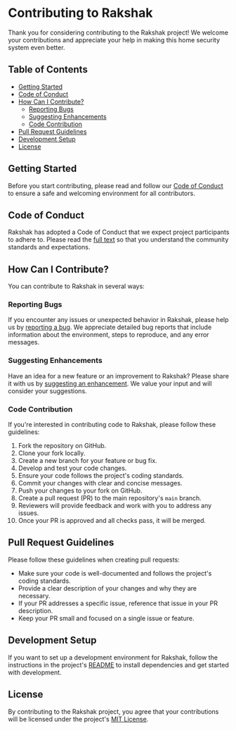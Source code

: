 # Contributing to Rakshak

Thank you for considering contributing to the Rakshak project! We welcome your contributions and appreciate your help in making this home security system even better.

## Table of Contents

- [Getting Started](#getting-started)
- [Code of Conduct](#code-of-conduct)
- [How Can I Contribute?](#how-can-i-contribute)
  - [Reporting Bugs](#reporting-bugs)
  - [Suggesting Enhancements](#suggesting-enhancements)
  - [Code Contribution](#code-contribution)
- [Pull Request Guidelines](#pull-request-guidelines)
- [Development Setup](#development-setup)
- [License](#license)

## Getting Started

Before you start contributing, please read and follow our [Code of Conduct](#code-of-conduct) to ensure a safe and welcoming environment for all contributors.

## Code of Conduct

Rakshak has adopted a Code of Conduct that we expect project participants to adhere to. Please read the [full text](CODE_OF_CONDUCT.md) so that you understand the community standards and expectations.

## How Can I Contribute?

You can contribute to Rakshak in several ways:

### Reporting Bugs

If you encounter any issues or unexpected behavior in Rakshak, please help us by [reporting a bug](https://github.com/anupammaurya6767/Rakshak/issues/new?assignees=&labels=bug&template=bug_report.md&title=). We appreciate detailed bug reports that include information about the environment, steps to reproduce, and any error messages.

### Suggesting Enhancements

Have an idea for a new feature or an improvement to Rakshak? Please share it with us by [suggesting an enhancement](https://github.com/anupammaurya6767/Rakshak/issues/new?assignees=&labels=enhancement&template=feature_request.md&title=). We value your input and will consider your suggestions.

### Code Contribution

If you're interested in contributing code to Rakshak, please follow these guidelines:

1. Fork the repository on GitHub.
2. Clone your fork locally.
3. Create a new branch for your feature or bug fix.
4. Develop and test your code changes.
5. Ensure your code follows the project's coding standards.
6. Commit your changes with clear and concise messages.
7. Push your changes to your fork on GitHub.
8. Create a pull request (PR) to the main repository's `main` branch.
9. Reviewers will provide feedback and work with you to address any issues.
10. Once your PR is approved and all checks pass, it will be merged.

## Pull Request Guidelines

Please follow these guidelines when creating pull requests:

- Make sure your code is well-documented and follows the project's coding standards.
- Provide a clear description of your changes and why they are necessary.
- If your PR addresses a specific issue, reference that issue in your PR description.
- Keep your PR small and focused on a single issue or feature.

## Development Setup

If you want to set up a development environment for Rakshak, follow the instructions in the project's [README](README.md) to install dependencies and get started with development.

## License

By contributing to the Rakshak project, you agree that your contributions will be licensed under the project's [MIT License](LICENSE).
